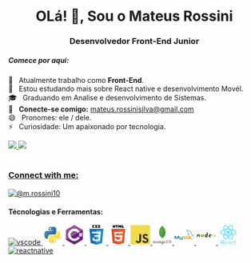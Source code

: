 <h1 align="center">OLá! 👋, Sou o Mateus Rossini</h1>
<h3 align="center">Desenvolvedor Front-End Junior</h3>

##### Comece por aqui:

🔭 &#160; Atualmente trabalho como <strong>Front-End</strong>. <br>
🌱 &#160; Estou estudando mais sobre React native e desenvolvimento Movél. <br>
🎓 &#160; Graduando em Analise e desenvolvimento de Sistemas. <br>
📨 &#160; <strong>Conecte-se comigo:</strong> mateus.rossinisilva@gmail.com <br>
😄 &#160; Pronomes: ele / dele. <br>
⚡ &#160; Curiosidade: Um apaixonado por tecnologia. <br>

<div>
  <a href="https://github.com/mrossini10">
  <img height="150em" src="https://github-readme-stats.vercel.app/api?username=mrossini10&show_icons=true&theme=github_dark&include_all_commits=true&count_private=true">
  <img height="150em" src="https://github-readme-stats.vercel.app/api/top-langs/?username=mrossini10&layout=compact&langs_count=7&theme=github_dark"/>
</div>

 <!-- ![Profile View Counter](https://komarev.com/ghpvc/?username=mrossini10)-->

<div style="display: inline_block"><br>
<a href="https://github.com/mrossini10">

<h3 align="left">Connect with me:</h3>
<p align="left">
<a href="https://instagram.com/@m.rossini10" target="blank"><img align="center" src="https://raw.githubusercontent.com/rahuldkjain/github-profile-readme-generator/master/src/images/icons/Social/instagram.svg" alt="@m.rossini10" height="30" width="40" /></a>
</p>

  <h4>Técnologias e Ferramentas:</h4>
   </a> <a href="https://www.w3schools.com/cs/" target="_blank"> <img src="https://cdn.jsdelivr.net/gh/devicons/devicon/icons/vscode/vscode-original.svg" alt="vscode" width="40" height="40"/>
</a> <a href="https://www.w3schools.com/cs/" target="_blank"> <img src="https://raw.githubusercontent.com/devicons/devicon/master/icons/python/python-original.svg" alt="python" width="40" height="40"/> 
</a> <a href="https://www.w3schools.com/cs/" target="_blank"> <img src="https://raw.githubusercontent.com/devicons/devicon/master/icons/csharp/csharp-original.svg" alt="csharp" width="40" height="40"/> </a> <a href="https://www.w3schools.com/css/" target="_blank"> <img src="https://raw.githubusercontent.com/devicons/devicon/master/icons/css3/css3-original-wordmark.svg" alt="css3" width="40" height="40"/> </a> <a <a href="https://www.w3.org/html/" target="_blank"> <img src="https://raw.githubusercontent.com/devicons/devicon/master/icons/html5/html5-original-wordmark.svg" alt="html5" width="40" height="40"/> </a> <a href="https://developer.mozilla.org/en-US/docs/Web/JavaScript" target="_blank"> <img src="https://raw.githubusercontent.com/devicons/devicon/master/icons/javascript/javascript-original.svg" alt="javascript" width="40" height="40"/> </a> <a </a> <a href="https://www.mongodb.com/" target="_blank"> <img src="https://raw.githubusercontent.com/devicons/devicon/master/icons/mongodb/mongodb-original-wordmark.svg" alt="mongodb" width="40" height="40"/> </a> <a href="https://www.mysql.com/" target="_blank"> <img src="https://raw.githubusercontent.com/devicons/devicon/master/icons/mysql/mysql-original-wordmark.svg" alt="mysql" width="40" height="40"/> </a> <a  </a> <a href="https://nodejs.org" target="_blank"> <img src="https://raw.githubusercontent.com/devicons/devicon/master/icons/nodejs/nodejs-original-wordmark.svg" alt="nodejs" width="40" height="40"/> </a> <a href="https://reactjs.org/" target="_blank"> <img src="https://raw.githubusercontent.com/devicons/devicon/master/icons/react/react-original-wordmark.svg" alt="react" width="40" height="40"/> </a> <a href="https://reactnative.dev/" target="_blank"> <img src="https://reactnative.dev/img/header_logo.svg" alt="reactnative" width="40" height="40"/> </a> <a  </a> <a href="https://www.typescriptlang.org/" target="_blank">  
